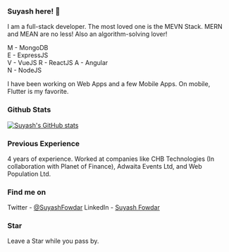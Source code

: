 ### Suyash here! 👋

I am a full-stack developer. The most loved one is the MEVN Stack. MERN and MEAN are no less!
Also an algorithm-solving lover!

M - MongoDB\
E - ExpressJS\
V - VueJS 
 R - ReactJS 
 A - Angular\
N - NodeJS

I have been working on Web Apps and a few Mobile Apps. On mobile, Flutter is my favorite.

### Github Stats

[![Suyash's GitHub stats](https://github-readme-stats.vercel.app/api?username=SuyashFowdar&show_icons=true&theme=dark)](https://github.com/anuraghazra/github-readme-stats)

### Previous Experience

4 years of experience.
Worked at companies like CHB Technologies (In collaboration with Planet of Finance), Adwaita Events Ltd, and Web Population Ltd.

### Find me on

Twitter - [@SuyashFowdar](https://twitter.com/Krishnzzz)
LinkedIn - [Suyash Fowdar](https://www.linkedin.com/in/suyash-fowdar-22b89514a/)

### Star

Leave a Star while you pass by.

<!--
**krishnzzz/krishnzzz** is a ✨ _special_ ✨ repository because its `README.md` (this file) appears on your GitHub profile.

Here are some ideas to get you started:

- 🔭 I’m currently working on ...
- 🌱 I’m currently learning ...
- 👯 I’m looking to collaborate on ...
- 🤔 I’m looking for help with ...
- 💬 Ask me about ...
- 📫 How to reach me: ...
- 😄 Pronouns: ...
- ⚡ Fun fact: ...
-->
